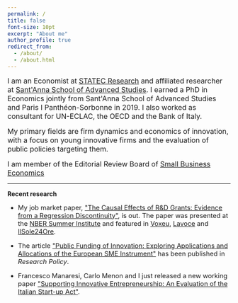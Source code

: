 ```yaml
---
permalink: /
title: false
font-size: 10pt
excerpt: "About me"
author_profile: true
redirect_from: 
  - /about/
  - /about.html
---
```

<span style="font-size:12pt;">I am an Economist at [STATEC Research](https://statistiques.public.lu/en/actors/statec/organisation/red/index.html) and affiliated researcher at [Sant'Anna School of Advanced Studies](https://www.santannapisa.it/en). I earned a PhD in Economics jointly from Sant'Anna School of Advanced Studies and Paris I Panthéon-Sorbonne in 2019. I also worked as consultant for UN-ECLAC, the OECD and the Bank of Italy.</span>
  
<span style="font-size:12pt;">My primary fields are firm dynamics and economics of innovation, with a focus on young innovative firms and the evaluation of public policies targeting them.</span>
  
<span style="font-size:12pt;">I am member of the Editorial Review Board of [Small Business Economics](https://www.springer.com/journal/11187)</span>

------

**Recent research**

* <span style="font-size:11pt;">My job market paper, ["The Causal Effects of R&D Grants: Evidence from a Regression Discontinuity"](http://www.lem.sssup.it/WPLem/files/2020-18.pdf), is out. The paper was presented at the [NBER Summer Institute](https://conference.nber.org/sched/SI20PRINN) and featured in [Voxeu](https://voxeu.org/article/causal-effects-rd-grants), [Lavoce](https://www.lavoce.info/archives/68838/buoni-investimenti-il-sostegno-a-ricerca-e-sviluppo-delle-pmi/) and [IlSole24Ore](https://albertodiminin.nova100.ilsole24ore.com/2020/06/13/seal-of-excellence-come-spendere-bene-330-milioni-di-euro/?refresh_ce=1).</span>

* <span style="font-size:11pt;">The article ["Public Funding of Innovation: Exploring Applications and Allocations of the European SME Instrument"](https://www.sciencedirect.com/science/article/pii/S0048733320302067) has been published in *Research Policy*.</span>

* <span style="font-size:11pt;">Francesco Manaresi, Carlo Menon and I just released a new working paper ["Supporting Innovative Entrepreneurship: An Evaluation of the Italian Start-up Act"](http://docs.dises.univpm.it/web/quaderni/pdfmofir/Mofir163.pdf).</span>
